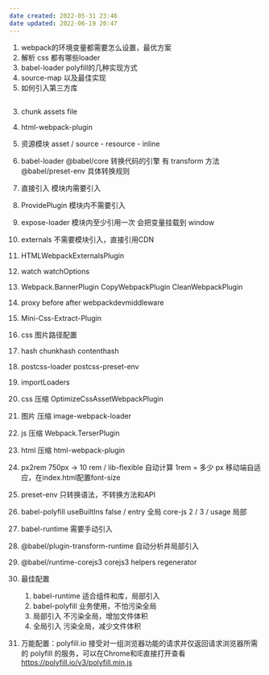 ```yaml
---
date created: 2022-05-31 23:46
date updated: 2022-06-19 20:47
---
```


1. webpack的环境变量都需要怎么设置，最优方案
2. 解析 css 都有哪些loader
3. babel-loader polyfill的几种实现方式
4. source-map 以及最佳实现
5. 如何引入第三方库

##

3. chunk assets file
4. html-webpack-plugin
7. 资源模块 asset / source - resource - inline
8. babel-loader @babel/core 转换代码的引擎 有 transform 方法 @babel/preset-env 具体转换规则

11. 直接引入 模块内需要引入
12. ProvidePlugin 模块内不需要引入
13. expose-loader 模块内至少引用一次 会把变量挂载到 window
14. externals 不需要模块引入，直接引用CDN
15. HTMLWebpackExternalsPlugin
16. watch watchOptions
17. Webpack.BannerPlugin CopyWebpackPlugin CleanWebpackPlugin
18. proxy before after webpackdevmiddleware
19. Mini-Css-Extract-Plugin
20. css 图片路径配置
21. hash chunkhash contenthash
22. postcss-loader postcss-preset-env
23. importLoaders
24. css 压缩 OptimizeCssAssetWebpackPlugin
25. 图片 压缩 image-webpack-loader
26. js 压缩 Webpack.TerserPlugin
27. html 压缩 html-webpack-plugin
28. px2rem 750px -> 10 rem /  lib-flexible 自动计算 1rem = 多少 px  移动端自适应，在index.html配置font-size
29. preset-env 只转换语法，不转换方法和API
30. babel-polyfill useBuiltIns false /  entry 全局 core-js 2 / 3   /     usage 局部
31. babel-runtime 需要手动引入
32. @babel/plugin-transform-runtime 自动分析并局部引入
33. @babel/runtime-corejs3 corejs3 helpers regenerator
34. 最佳配置
    1. babel-runtime 适合组件和库，局部引入
    2. babel-polyfill 业务使用，不怕污染全局
    3. 局部引入 不污染全局，增加文件体积
    4. 全局引入 污染全局，减少文件体积
35. 万能配置：polyfill.io 接受对一组浏览器功能的请求并仅返回请求浏览器所需的 polyfill 的服务，可以在Chrome和IE直接打开查看 <https://polyfill.io/v3/polyfill.min.js>
